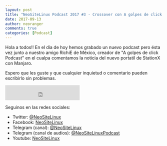 ```yaml
---
layout: post
title: "NeoSiteLinux Podcast 2017 #3 - Crossover con A golpes de click Podcast - Manjaro y su propio portatil"
date: 2017-09-13
author: neoranger
comments: true
categories: [Podcast]
---
```


Hola a todos!! En el día de hoy hemos grabado un nuevo podcast pero ésta vez junto a nuestro amigo RichiE de México, creador de "A golpes de click Podcast" en el cualpa comentamos la noticia del nuevo portatil de StationX con Manjaro.

Espero que les guste y que cualquier inquietud o comentario pueden escribirlo sin problemas.

<iframe width="238" height="48" frameborder="0" allowfullscreen="" scrolling="no" src="https://ar.ivoox.com/es/player_ek_20862667_2_1.html?data=k5WlmJeaepihhpywj5iXaZS1lJ6ah5yncZOhhpywj5WRaZi3jpWah5ynca_Z0LjW1sqwrc_p2ZC90cnHpdTojJedk5yPcYyZk5igjZKPh9Pj1Njc2MrWb8Tjz5CSlJylb8jjzdXSj4qbh47CxtS_w9PLqdOhhpywj5k.&"></iframe>

Seguinos en las redes sociales:
* Twitter: [@NeoSiteLinux](https://twitter.com/neositelinux)
* Facebook: [NeoSiteLinux](https://facebook.com/neositelinux)
* Telegram (canal): [@NeoSiteLinux](https://t.me/neositelinux)
* Telegram (canal de audios): [@NeoSiteLinuxPodcast](https://t.me/neositelinuxpodcast)
* Youtube: [NeoSiteLinux](https://www.youtube.com/user/neositelinux)
